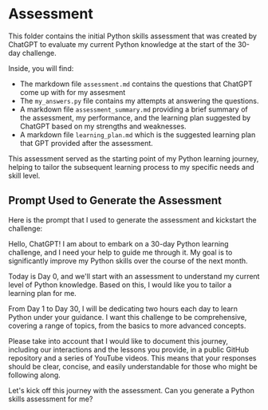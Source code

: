 # Assessment

This folder contains the initial Python skills assessment that was created by ChatGPT to evaluate my current Python knowledge at the start of the 30-day challenge.

Inside, you will find:

- The markdown file `assessment.md` contains the questions that ChatGPT come up with for my assesment
- The `my_answers.py` file contains my attempts at answering the questions.
- A markdown file `assessment_summary.md` providing a brief summary of the assessment, my performance, and the learning plan suggested by ChatGPT based on my strengths and weaknesses.
- A markdown file `learning_plan.md` which is the suggested learning plan that GPT provided after the assessment.

This assessment served as the starting point of my Python learning journey, helping to tailor the subsequent learning process to my specific needs and skill level.

## Prompt Used to Generate the Assessment

Here is the prompt that I used to generate the assessment and kickstart the challenge: 

Hello, ChatGPT! I am about to embark on a 30-day Python learning challenge, and I need your help to guide me through it. My goal is to significantly improve my Python skills over the course of the next month.

Today is Day 0, and we'll start with an assessment to understand my current level of Python knowledge. Based on this, I would like you to tailor a learning plan for me.

From Day 1 to Day 30, I will be dedicating two hours each day to learn Python under your guidance. I want this challenge to be comprehensive, covering a range of topics, from the basics to more advanced concepts.

Please take into account that I would like to document this journey, including our interactions and the lessons you provide, in a public GitHub repository and a series of YouTube videos. This means that your responses should be clear, concise, and easily understandable for those who might be following along.

Let's kick off this journey with the assessment. Can you generate a Python skills assessment for me?